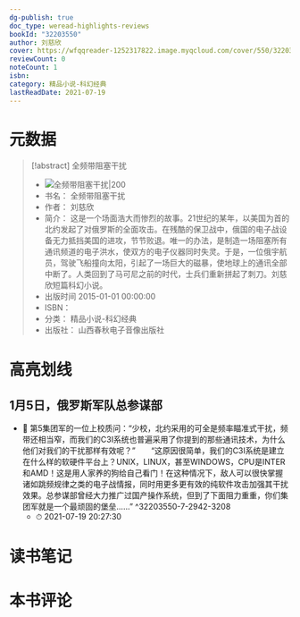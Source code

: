 ```yaml
---
dg-publish: true
doc_type: weread-highlights-reviews
bookId: "32203550"
author: 刘慈欣
cover: https://wfqqreader-1252317822.image.myqcloud.com/cover/550/32203550/t7_32203550.jpg
reviewCount: 0
noteCount: 1
isbn: 
category: 精品小说-科幻经典
lastReadDate: 2021-07-19
---
```

# 元数据
> [!abstract] 全频带阻塞干扰
> - ![ 全频带阻塞干扰|200](https://wfqqreader-1252317822.image.myqcloud.com/cover/550/32203550/t7_32203550.jpg)
> - 书名： 全频带阻塞干扰
> - 作者： 刘慈欣
> - 简介： 这是一个场面浩大而惨烈的故事。21世纪的某年，以美国为首的北约发起了对俄罗斯的全面攻击。在残酷的保卫战中，俄国的电子战设备无力抵挡美国的进攻，节节败退。唯一的办法，是制造一场阻塞所有通讯频道的电子洪水，使双方的电子仪器同时失灵。于是，一位俄宇航员，驾驶飞船撞向太阳，引起了一场巨大的磁暴，使地球上的通讯全部中断了。人类回到了马可尼之前的时代，士兵们重新拼起了刺刀。刘慈欣短篇科幻小说。
> - 出版时间 2015-01-01 00:00:00
> - ISBN： 
> - 分类： 精品小说-科幻经典
> - 出版社： 山西春秋电子音像出版社

# 高亮划线

## 1月5日，俄罗斯军队总参谋部


- 📌 第5集团军的一位上校质问：“少校，北约采用的可全是频率瞄准式干扰，频带还相当窄，而我们的C3I系统也普遍采用了你提到的那些通讯技术，为什么他们对我们的干扰那样有效呢？”　　“这原因很简单，我们的C3I系统是建立在什么样的软硬件平台上？UNIX，LINUX，甚至WINDOWS，CPU是INTER和AMD！这是用人家养的狗给自己看门！在这种情况下，敌人可以很快掌握诸如跳频规律之类的电子战情报，同时用更多更有效的纯软件攻击加强其干扰效果。总参谋部曾经大力推广过国产操作系统，但到了下面阻力重重，你们集团军就是一个最顽固的堡垒……” ^32203550-7-2942-3208
    - ⏱ 2021-07-19 20:27:30 
# 读书笔记

# 本书评论

